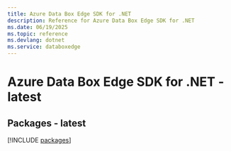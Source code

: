 ```yaml
---
title: Azure Data Box Edge SDK for .NET
description: Reference for Azure Data Box Edge SDK for .NET
ms.date: 06/19/2025
ms.topic: reference
ms.devlang: dotnet
ms.service: databoxedge
---
```

# Azure Data Box Edge SDK for .NET - latest
## Packages - latest
[!INCLUDE [packages](data-box-edge-index.md)]
